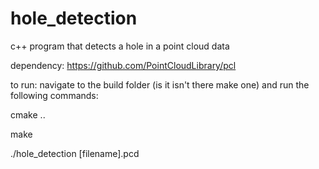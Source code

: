# hole_detection
c++ program that detects a hole in a point cloud data 

dependency: https://github.com/PointCloudLibrary/pcl

to run:
navigate to the build folder (is it isn't there make one) and run the following commands:

cmake ..

make

./hole_detection [filename].pcd
